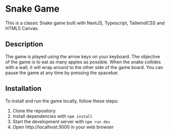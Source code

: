 # Snake Game 

This is a classic Snake game built with NextJS, Typescript, TailwindCSS and HTML5 Canvas. 


## Description

The game is played using the arrow keys on your keyboard. The objective of the game is to eat as many apples as possible. When the snake collides with a wall, it will wrap around to the other side of the game board. You can pause the game at any time by pressing the spacebar.

## Installation

To install and run the game locally, follow these steps:

1. Clone the repository
2. Install dependencies with ` npm install `
3. Start the development server with ` npm run dev `
4. Open http://localhost:3000 in your web browser



